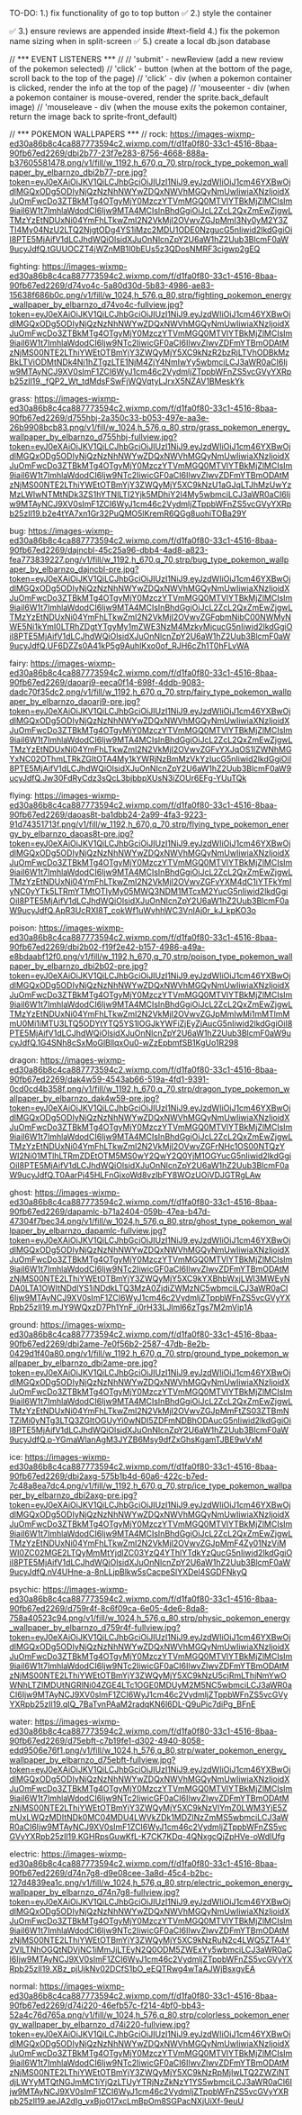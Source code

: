 TO-DO:
1.) fix functionality of go to top button ✅
2.) style the container <div> ✅
3.) ensure reviews are appended inside #text-field
4.) fix the pokemon name sizing when in split-screen ✅
5.) create a local db.json database


// *** EVENT LISTENERS *** //
// 'submit' - newReview (add a new review of the pokemon selected)
// 'click' - button (when at the bottom of the page, scroll back to the top of the page)
// 'click' - div (when a pokemon container is clicked, render the info at the top of the page)
// 'mouseenter - div (when a pokemon container is mouse-overed, render the sprite.back_default image)
// 'mouseleave - div (when the mouse exits the pokemon container, return the image back to sprite-front_default)

// *** POKEMON WALLPAPERS *** //
rock: https://images-wixmp-ed30a86b8c4ca887773594c2.wixmp.com/f/d1fa0f80-33c1-4516-8baa-90fb67ed2269/dbi2b77-23f7e283-8756-4668-888a-b37605581478.png/v1/fill/w_1192,h_670,q_70,strp/rock_type_pokemon_wallpaper_by_elbarnzo_dbi2b77-pre.jpg?token=eyJ0eXAiOiJKV1QiLCJhbGciOiJIUzI1NiJ9.eyJzdWIiOiJ1cm46YXBwOjdlMGQxODg5ODIyNjQzNzNhNWYwZDQxNWVhMGQyNmUwIiwiaXNzIjoidXJuOmFwcDo3ZTBkMTg4OTgyMjY0MzczYTVmMGQ0MTVlYTBkMjZlMCIsIm9iaiI6W1t7ImhlaWdodCI6Ijw9MTA4MCIsInBhdGgiOiJcL2ZcL2QxZmEwZjgwLTMzYzEtNDUxNi04YmFhLTkwZmI2N2VkMjI2OVwvZGJpMmI3Ny0yM2Y3ZTI4My04NzU2LTQ2NjgtODg4YS1iMzc2MDU1ODE0NzgucG5nIiwid2lkdGgiOiI8PTE5MjAifV1dLCJhdWQiOlsidXJuOnNlcnZpY2U6aW1hZ2Uub3BlcmF0aW9ucyJdfQ.tGUUOCZT4jWZnMB1I0bEUs5z3QDosNMRF3cigwp2gEQ

fighting: https://images-wixmp-ed30a86b8c4ca887773594c2.wixmp.com/f/d1fa0f80-33c1-4516-8baa-90fb67ed2269/d74vo4c-5a80d30d-5b83-4986-ae83-15638f686b0c.png/v1/fill/w_1024,h_576,q_80,strp/fighting_pokemon_energy_wallpaper_by_elbarnzo_d74vo4c-fullview.jpg?token=eyJ0eXAiOiJKV1QiLCJhbGciOiJIUzI1NiJ9.eyJzdWIiOiJ1cm46YXBwOjdlMGQxODg5ODIyNjQzNzNhNWYwZDQxNWVhMGQyNmUwIiwiaXNzIjoidXJuOmFwcDo3ZTBkMTg4OTgyMjY0MzczYTVmMGQ0MTVlYTBkMjZlMCIsIm9iaiI6W1t7ImhlaWdodCI6Ijw9NTc2IiwicGF0aCI6IlwvZlwvZDFmYTBmODAtMzNjMS00NTE2LThiYWEtOTBmYjY3ZWQyMjY5XC9kNzR2bzRjLTVhODBkMzBkLTViODMtNDk4Ni1hZTgzLTE1NjM4ZjY4NmIwYy5wbmciLCJ3aWR0aCI6Ijw9MTAyNCJ9XV0sImF1ZCI6WyJ1cm46c2VydmljZTppbWFnZS5vcGVyYXRpb25zIl19._fQP2_Wt_tdMdsFSwFjWQVqtyLJrxX5NZAV1BMeskYk

grass: https://images-wixmp-ed30a86b8c4ca887773594c2.wixmp.com/f/d1fa0f80-33c1-4516-8baa-90fb67ed2269/d755hbj-2a350c33-b053-497e-aa3e-26b9908bcb83.png/v1/fill/w_1024,h_576,q_80,strp/grass_pokemon_energy_wallpaper_by_elbarnzo_d755hbj-fullview.jpg?token=eyJ0eXAiOiJKV1QiLCJhbGciOiJIUzI1NiJ9.eyJzdWIiOiJ1cm46YXBwOjdlMGQxODg5ODIyNjQzNzNhNWYwZDQxNWVhMGQyNmUwIiwiaXNzIjoidXJuOmFwcDo3ZTBkMTg4OTgyMjY0MzczYTVmMGQ0MTVlYTBkMjZlMCIsIm9iaiI6W1t7ImhlaWdodCI6Ijw9NTc2IiwicGF0aCI6IlwvZlwvZDFmYTBmODAtMzNjMS00NTE2LThiYWEtOTBmYjY3ZWQyMjY5XC9kNzU1aGJqLTJhMzUwYzMzLWIwNTMtNDk3ZS1hYTNlLTI2Yjk5MDhiY2I4My5wbmciLCJ3aWR0aCI6Ijw9MTAyNCJ9XV0sImF1ZCI6WyJ1cm46c2VydmljZTppbWFnZS5vcGVyYXRpb25zIl19.b2e4tYA7xn1Gr32PuQMO5lKremR6QGg8uohiTOBa29Y

bug: https://images-wixmp-ed30a86b8c4ca887773594c2.wixmp.com/f/d1fa0f80-33c1-4516-8baa-90fb67ed2269/dajncbl-45c25a96-dbb4-4ad8-a823-fea773839227.png/v1/fill/w_1192,h_670,q_70,strp/bug_type_pokemon_wallpaper_by_elbarnzo_dajncbl-pre.jpg?token=eyJ0eXAiOiJKV1QiLCJhbGciOiJIUzI1NiJ9.eyJzdWIiOiJ1cm46YXBwOjdlMGQxODg5ODIyNjQzNzNhNWYwZDQxNWVhMGQyNmUwIiwiaXNzIjoidXJuOmFwcDo3ZTBkMTg4OTgyMjY0MzczYTVmMGQ0MTVlYTBkMjZlMCIsIm9iaiI6W1t7ImhlaWdodCI6Ijw9MTA4MCIsInBhdGgiOiJcL2ZcL2QxZmEwZjgwLTMzYzEtNDUxNi04YmFhLTkwZmI2N2VkMjI2OVwvZGFqbmNibC00NWMyNWE5Ni1kYmI0LTRhZDgtYTgyMy1mZWE3NzM4MzkyMjcucG5nIiwid2lkdGgiOiI8PTE5MjAifV1dLCJhdWQiOlsidXJuOnNlcnZpY2U6aW1hZ2Uub3BlcmF0aW9ucyJdfQ.UF6DZZs0A41kP5g9AuhlKxo0of_RJH6cZh1T0hFLvWA

fairy: https://images-wixmp-ed30a86b8c4ca887773594c2.wixmp.com/f/d1fa0f80-33c1-4516-8baa-90fb67ed2269/daoarj9-eeca0f14-698f-4ddb-9083-dadc70f35dc2.png/v1/fill/w_1192,h_670,q_70,strp/fairy_type_pokemon_wallpaper_by_elbarnzo_daoarj9-pre.jpg?token=eyJ0eXAiOiJKV1QiLCJhbGciOiJIUzI1NiJ9.eyJzdWIiOiJ1cm46YXBwOjdlMGQxODg5ODIyNjQzNzNhNWYwZDQxNWVhMGQyNmUwIiwiaXNzIjoidXJuOmFwcDo3ZTBkMTg4OTgyMjY0MzczYTVmMGQ0MTVlYTBkMjZlMCIsIm9iaiI6W1t7ImhlaWdodCI6Ijw9MTA4MCIsInBhdGgiOiJcL2ZcL2QxZmEwZjgwLTMzYzEtNDUxNi04YmFhLTkwZmI2N2VkMjI2OVwvZGFvYXJqOS1lZWNhMGYxNC02OThmLTRkZGItOTA4My1kYWRjNzBmMzVkYzIucG5nIiwid2lkdGgiOiI8PTE5MjAifV1dLCJhdWQiOlsidXJuOnNlcnZpY2U6aW1hZ2Uub3BlcmF0aW9ucyJdfQ.Jw30FdRyCdz3sQcL3bjbbpXUsN3iZOUr6EFg-YUuTQk

flying: https://images-wixmp-ed30a86b8c4ca887773594c2.wixmp.com/f/d1fa0f80-33c1-4516-8baa-90fb67ed2269/daoas8t-ba1dbb24-2a99-4fa3-9223-91d74351713f.png/v1/fill/w_1192,h_670,q_70,strp/flying_type_pokemon_energy_by_elbarnzo_daoas8t-pre.jpg?token=eyJ0eXAiOiJKV1QiLCJhbGciOiJIUzI1NiJ9.eyJzdWIiOiJ1cm46YXBwOjdlMGQxODg5ODIyNjQzNzNhNWYwZDQxNWVhMGQyNmUwIiwiaXNzIjoidXJuOmFwcDo3ZTBkMTg4OTgyMjY0MzczYTVmMGQ0MTVlYTBkMjZlMCIsIm9iaiI6W1t7ImhlaWdodCI6Ijw9MTA4MCIsInBhdGgiOiJcL2ZcL2QxZmEwZjgwLTMzYzEtNDUxNi04YmFhLTkwZmI2N2VkMjI2OVwvZGFvYXM4dC1iYTFkYmIyNC0yYTk5LTRmYTMtOTIyMy05MWQ3NDM1MTcxM2YucG5nIiwid2lkdGgiOiI8PTE5MjAifV1dLCJhdWQiOlsidXJuOnNlcnZpY2U6aW1hZ2Uub3BlcmF0aW9ucyJdfQ.ApR3UcRXI8T_cokWf1uWvhhWC3VnIAj0r_kJ_kpKO3o

poison: https://images-wixmp-ed30a86b8c4ca887773594c2.wixmp.com/f/d1fa0f80-33c1-4516-8baa-90fb67ed2269/dbi2b02-f19f2e42-b157-4986-a49a-e8bdaabf12f0.png/v1/fill/w_1192,h_670,q_70,strp/poison_type_pokemon_wallpaper_by_elbarnzo_dbi2b02-pre.jpg?token=eyJ0eXAiOiJKV1QiLCJhbGciOiJIUzI1NiJ9.eyJzdWIiOiJ1cm46YXBwOjdlMGQxODg5ODIyNjQzNzNhNWYwZDQxNWVhMGQyNmUwIiwiaXNzIjoidXJuOmFwcDo3ZTBkMTg4OTgyMjY0MzczYTVmMGQ0MTVlYTBkMjZlMCIsIm9iaiI6W1t7ImhlaWdodCI6Ijw9MTA4MCIsInBhdGgiOiJcL2ZcL2QxZmEwZjgwLTMzYzEtNDUxNi04YmFhLTkwZmI2N2VkMjI2OVwvZGJpMmIwMi1mMTlmMmU0Mi1iMTU3LTQ5ODYtYTQ5YS1lOGJkYWFiZjEyZjAucG5nIiwid2lkdGgiOiI8PTE5MjAifV1dLCJhdWQiOlsidXJuOnNlcnZpY2U6aW1hZ2Uub3BlcmF0aW9ucyJdfQ.1G4SNh8cSxMoGlBllqxOu0-wZzEpbmfSB1KgUo1R298

dragon: https://images-wixmp-ed30a86b8c4ca887773594c2.wixmp.com/f/d1fa0f80-33c1-4516-8baa-90fb67ed2269/dak4w59-4543ab66-519a-4fd1-9391-0cd0cd4b358f.png/v1/fill/w_1192,h_670,q_70,strp/dragon_type_pokemon_wallpaper_by_elbarnzo_dak4w59-pre.jpg?token=eyJ0eXAiOiJKV1QiLCJhbGciOiJIUzI1NiJ9.eyJzdWIiOiJ1cm46YXBwOjdlMGQxODg5ODIyNjQzNzNhNWYwZDQxNWVhMGQyNmUwIiwiaXNzIjoidXJuOmFwcDo3ZTBkMTg4OTgyMjY0MzczYTVmMGQ0MTVlYTBkMjZlMCIsIm9iaiI6W1t7ImhlaWdodCI6Ijw9MTA4MCIsInBhdGgiOiJcL2ZcL2QxZmEwZjgwLTMzYzEtNDUxNi04YmFhLTkwZmI2N2VkMjI2OVwvZGFrNHc1OS00NTQzYWI2Ni01MTlhLTRmZDEtOTM5MS0wY2QwY2Q0YjM1OGYucG5nIiwid2lkdGgiOiI8PTE5MjAifV1dLCJhdWQiOlsidXJuOnNlcnZpY2U6aW1hZ2Uub3BlcmF0aW9ucyJdfQ.T0AarPj45HLFnGjxoWd8vzlbFY8WOzUOiVDJGTRgLAw

ghost: https://images-wixmp-ed30a86b8c4ca887773594c2.wixmp.com/f/d1fa0f80-33c1-4516-8baa-90fb67ed2269/dapamlc-b71a2404-059b-47ea-b47d-47304f7bec34.png/v1/fill/w_1024,h_576,q_80,strp/ghost_type_pokemon_wallpaper_by_elbarnzo_dapamlc-fullview.jpg?token=eyJ0eXAiOiJKV1QiLCJhbGciOiJIUzI1NiJ9.eyJzdWIiOiJ1cm46YXBwOjdlMGQxODg5ODIyNjQzNzNhNWYwZDQxNWVhMGQyNmUwIiwiaXNzIjoidXJuOmFwcDo3ZTBkMTg4OTgyMjY0MzczYTVmMGQ0MTVlYTBkMjZlMCIsIm9iaiI6W1t7ImhlaWdodCI6Ijw9NTc2IiwicGF0aCI6IlwvZlwvZDFmYTBmODAtMzNjMS00NTE2LThiYWEtOTBmYjY3ZWQyMjY5XC9kYXBhbWxjLWI3MWEyNDA0LTA1OWItNDdlYS1iNDdkLTQ3MzA0ZjdiZWMzNC5wbmciLCJ3aWR0aCI6Ijw9MTAyNCJ9XV0sImF1ZCI6WyJ1cm46c2VydmljZTppbWFnZS5vcGVyYXRpb25zIl19.mJY9WQxzD7Ph1YnF_i0rH33LJlml66zTgs7M2mVip1A

ground: https://images-wixmp-ed30a86b8c4ca887773594c2.wixmp.com/f/d1fa0f80-33c1-4516-8baa-90fb67ed2269/dbi2ame-7e0f56b2-2587-47db-8e2b-0429d1f40a80.png/v1/fill/w_1192,h_670,q_70,strp/ground_type_pokemon_wallpaper_by_elbarnzo_dbi2ame-pre.jpg?token=eyJ0eXAiOiJKV1QiLCJhbGciOiJIUzI1NiJ9.eyJzdWIiOiJ1cm46YXBwOjdlMGQxODg5ODIyNjQzNzNhNWYwZDQxNWVhMGQyNmUwIiwiaXNzIjoidXJuOmFwcDo3ZTBkMTg4OTgyMjY0MzczYTVmMGQ0MTVlYTBkMjZlMCIsIm9iaiI6W1t7ImhlaWdodCI6Ijw9MTA4MCIsInBhdGgiOiJcL2ZcL2QxZmEwZjgwLTMzYzEtNDUxNi04YmFhLTkwZmI2N2VkMjI2OVwvZGJpMmFtZS03ZTBmNTZiMi0yNTg3LTQ3ZGItOGUyYi0wNDI5ZDFmNDBhODAucG5nIiwid2lkdGgiOiI8PTE5MjAifV1dLCJhdWQiOlsidXJuOnNlcnZpY2U6aW1hZ2Uub3BlcmF0aW9ucyJdfQ.p-YGmaWlanAgM3JYZB6Msy9dfZxGhsKgamTJBE9wVxM

ice: https://images-wixmp-ed30a86b8c4ca887773594c2.wixmp.com/f/d1fa0f80-33c1-4516-8baa-90fb67ed2269/dbi2axg-575b1b4d-60a6-422c-b7ed-7c48a8ea7dc4.png/v1/fill/w_1192,h_670,q_70,strp/ice_type_pokemon_wallpaper_by_elbarnzo_dbi2axg-pre.jpg?token=eyJ0eXAiOiJKV1QiLCJhbGciOiJIUzI1NiJ9.eyJzdWIiOiJ1cm46YXBwOjdlMGQxODg5ODIyNjQzNzNhNWYwZDQxNWVhMGQyNmUwIiwiaXNzIjoidXJuOmFwcDo3ZTBkMTg4OTgyMjY0MzczYTVmMGQ0MTVlYTBkMjZlMCIsIm9iaiI6W1t7ImhlaWdodCI6Ijw9MTA4MCIsInBhdGgiOiJcL2ZcL2QxZmEwZjgwLTMzYzEtNDUxNi04YmFhLTkwZmI2N2VkMjI2OVwvZGJpMmF4Zy01NzViMWI0ZC02MGE2LTQyMmMtYjdlZC03YzQ4YThlYTdkYzQucG5nIiwid2lkdGgiOiI8PTE5MjAifV1dLCJhdWQiOlsidXJuOnNlcnZpY2U6aW1hZ2Uub3BlcmF0aW9ucyJdfQ.nV4UHne-a-8nLLjpBlkw5sCacpeSlYXDel4SGDFNkyQ

psychic: https://images-wixmp-ed30a86b8c4ca887773594c2.wixmp.com/f/d1fa0f80-33c1-4516-8baa-90fb67ed2269/d759r4f-8c6f09ca-6e05-4de6-8da8-758a40523c94.png/v1/fill/w_1024,h_576,q_80,strp/physic_pokemon_energy_wallpaper_by_elbarnzo_d759r4f-fullview.jpg?token=eyJ0eXAiOiJKV1QiLCJhbGciOiJIUzI1NiJ9.eyJzdWIiOiJ1cm46YXBwOjdlMGQxODg5ODIyNjQzNzNhNWYwZDQxNWVhMGQyNmUwIiwiaXNzIjoidXJuOmFwcDo3ZTBkMTg4OTgyMjY0MzczYTVmMGQ0MTVlYTBkMjZlMCIsIm9iaiI6W1t7ImhlaWdodCI6Ijw9NTc2IiwicGF0aCI6IlwvZlwvZDFmYTBmODAtMzNjMS00NTE2LThiYWEtOTBmYjY3ZWQyMjY5XC9kNzU5cjRmLThjNmYwOWNhLTZlMDUtNGRlNi04ZGE4LTc1OGE0MDUyM2M5NC5wbmciLCJ3aWR0aCI6Ijw9MTAyNCJ9XV0sImF1ZCI6WyJ1cm46c2VydmljZTppbWFnZS5vcGVyYXRpb25zIl19.qIQ_7BaTvnPAaM2radqKN6l6DL-Q9uPic7diPg_BFnE

water: https://images-wixmp-ed30a86b8c4ca887773594c2.wixmp.com/f/d1fa0f80-33c1-4516-8baa-90fb67ed2269/d75ebft-c7b19fe1-d302-4940-8058-edd9506e76f1.png/v1/fill/w_1024,h_576,q_80,strp/water_pokemon_energy_wallpaper_by_elbarnzo_d75ebft-fullview.jpg?token=eyJ0eXAiOiJKV1QiLCJhbGciOiJIUzI1NiJ9.eyJzdWIiOiJ1cm46YXBwOjdlMGQxODg5ODIyNjQzNzNhNWYwZDQxNWVhMGQyNmUwIiwiaXNzIjoidXJuOmFwcDo3ZTBkMTg4OTgyMjY0MzczYTVmMGQ0MTVlYTBkMjZlMCIsIm9iaiI6W1t7ImhlaWdodCI6Ijw9NTc2IiwicGF0aCI6IlwvZlwvZDFmYTBmODAtMzNjMS00NTE2LThiYWEtOTBmYjY3ZWQyMjY5XC9kNzVlYmZ0LWM3YjE5ZmUxLWQzMDItNDk0MC04MDU4LWVkZDk1MDZlNzZmMS5wbmciLCJ3aWR0aCI6Ijw9MTAyNCJ9XV0sImF1ZCI6WyJ1cm46c2VydmljZTppbWFnZS5vcGVyYXRpb25zIl19.KGHRpsGuwKfL-K7CK7KDq-4QNxgcQjZpHVe-oWdlUfg

electric: https://images-wixmp-ed30a86b8c4ca887773594c2.wixmp.com/f/d1fa0f80-33c1-4516-8baa-90fb67ed2269/d74n7g8-d9e08cee-3a8d-45c4-b2bc-127d4839ea1c.png/v1/fill/w_1024,h_576,q_80,strp/electric_pokemon_energy_wallpaper_by_elbarnzo_d74n7g8-fullview.jpg?token=eyJ0eXAiOiJKV1QiLCJhbGciOiJIUzI1NiJ9.eyJzdWIiOiJ1cm46YXBwOjdlMGQxODg5ODIyNjQzNzNhNWYwZDQxNWVhMGQyNmUwIiwiaXNzIjoidXJuOmFwcDo3ZTBkMTg4OTgyMjY0MzczYTVmMGQ0MTVlYTBkMjZlMCIsIm9iaiI6W1t7ImhlaWdodCI6Ijw9NTc2IiwicGF0aCI6IlwvZlwvZDFmYTBmODAtMzNjMS00NTE2LThiYWEtOTBmYjY3ZWQyMjY5XC9kNzRuN2c4LWQ5ZTA4Y2VlLTNhOGQtNDVjNC1iMmJjLTEyN2Q0ODM5ZWExYy5wbmciLCJ3aWR0aCI6Ijw9MTAyNCJ9XV0sImF1ZCI6WyJ1cm46c2VydmljZTppbWFnZS5vcGVyYXRpb25zIl19.XBz_pjUjkNv02DCfS1bO_eEQTRwg4wTaAJWjBsxgvEA

normal: https://images-wixmp-ed30a86b8c4ca887773594c2.wixmp.com/f/d1fa0f80-33c1-4516-8baa-90fb67ed2269/d74i220-46efb57c-f214-4bf0-bb43-52a4c76d765a.png/v1/fill/w_1024,h_576,q_80,strp/colorless_pokemon_energy_wallpaper_by_elbarnzo_d74i220-fullview.jpg?token=eyJ0eXAiOiJKV1QiLCJhbGciOiJIUzI1NiJ9.eyJzdWIiOiJ1cm46YXBwOjdlMGQxODg5ODIyNjQzNzNhNWYwZDQxNWVhMGQyNmUwIiwiaXNzIjoidXJuOmFwcDo3ZTBkMTg4OTgyMjY0MzczYTVmMGQ0MTVlYTBkMjZlMCIsIm9iaiI6W1t7ImhlaWdodCI6Ijw9NTc2IiwicGF0aCI6IlwvZlwvZDFmYTBmODAtMzNjMS00NTE2LThiYWEtOTBmYjY3ZWQyMjY5XC9kNzRpMjIwLTQ2ZWZiNTdjLWYyMTQtNGJmMC1iYjQzLTUyYTRjNzZkNzY1YS5wbmciLCJ3aWR0aCI6Ijw9MTAyNCJ9XV0sImF1ZCI6WyJ1cm46c2VydmljZTppbWFnZS5vcGVyYXRpb25zIl19.aeJA2dIg_vxBjo017xcLmBpOm8SGPacNXjUiXf-9euU






